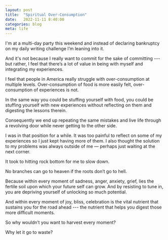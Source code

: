 ```yaml
---
layout: post
title:  "Spiritual Over-Consumption"
date:   2022-11-11 8:40:00
categories: blog
meta: life
---
```



I'm at a multi-day party this weekend and instead of declaring bankruptcy on my daily writing challenge I’m leaning into it.

And it's not because I really want to commit for the sake of committing --- but rather, I feel that there’s a lot of value in being with myself and integrating my experiences.

I feel that people in America really struggle with over-consumption at multiple levels. Over-consumption of food is more easily felt, over-consumption of experiences is not.

In the same way you could be stuffing yourself with food, you could be stuffing yourself with new experiences without reflecting on them and digesting the lessons therein.

Consequently we end up repeating the same mistakes and live life through a revolving door while never getting to the other side.

I was in that position for a while. It was too painful to reflect on some of my experiences so I just kept having more of them. I also thought the solution to my problems was always outside of me — perhaps just waiting at the next corner.  

It took to hitting rock bottom for me to slow down.

No branches can go to heaven if the roots don’t go to hell.

Because within every moment of sadness, anger, anxiety, grief, lies the fertile soil upon which your future self can grow. And by resisting to tune in, you are depriving yourself of unlocking so much potential.

And within every moment of joy, bliss, celebration is the vital nutrient that sustains you for the road ahead --- the nutrient that helps you digest those more difficult moments.

So why wouldn’t you want to harvest every moment?

Why let it go to waste?
